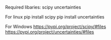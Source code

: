 Required libaries:
  scipy
  uncertainties

  For linux
    pip install scipy
    pip install uncertainties

  For Windows
    https://pypi.org/project/scipy/#files
    https://pypi.org/project/uncertainties/#files  
